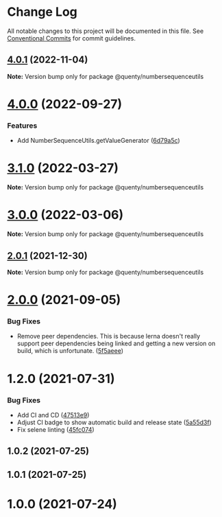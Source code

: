 # Change Log

All notable changes to this project will be documented in this file.
See [Conventional Commits](https://conventionalcommits.org) for commit guidelines.

## [4.0.1](https://github.com/Quenty/NevermoreEngine/compare/@quenty/numbersequenceutils@4.0.0...@quenty/numbersequenceutils@4.0.1) (2022-11-04)

**Note:** Version bump only for package @quenty/numbersequenceutils





# [4.0.0](https://github.com/Quenty/NevermoreEngine/compare/@quenty/numbersequenceutils@3.1.0...@quenty/numbersequenceutils@4.0.0) (2022-09-27)


### Features

* Add NumberSequenceUtils.getValueGenerator ([6d79a5c](https://github.com/Quenty/NevermoreEngine/commit/6d79a5cd5d7d42b945064d1b9666048378bc5585))





# [3.1.0](https://github.com/Quenty/NevermoreEngine/compare/@quenty/numbersequenceutils@3.0.0...@quenty/numbersequenceutils@3.1.0) (2022-03-27)

**Note:** Version bump only for package @quenty/numbersequenceutils





# [3.0.0](https://github.com/Quenty/NevermoreEngine/compare/@quenty/numbersequenceutils@2.0.1...@quenty/numbersequenceutils@3.0.0) (2022-03-06)

**Note:** Version bump only for package @quenty/numbersequenceutils





## [2.0.1](https://github.com/Quenty/NevermoreEngine/compare/@quenty/numbersequenceutils@2.0.0...@quenty/numbersequenceutils@2.0.1) (2021-12-30)

**Note:** Version bump only for package @quenty/numbersequenceutils





# [2.0.0](https://github.com/Quenty/NevermoreEngine/compare/@quenty/numbersequenceutils@1.2.0...@quenty/numbersequenceutils@2.0.0) (2021-09-05)


### Bug Fixes

* Remove peer dependencies. This is because lerna doesn't really support peer dependencies being linked and getting a new version on build, which is unfortunate. ([5f5aeee](https://github.com/Quenty/NevermoreEngine/commit/5f5aeeea8de9975435309e53679f0ef7064f9dd0))





# 1.2.0 (2021-07-31)


### Bug Fixes

* Add CI and CD ([47513e9](https://github.com/Quenty/NevermoreEngine/commit/47513e9b568162707534af132396dd8756947dd3))
* Adjust CI badge to show automatic build and release state ([5a55d3f](https://github.com/Quenty/NevermoreEngine/commit/5a55d3f19bf8d66a760d67da9b56ed47fab74656))
* Fix selene linting ([45fc074](https://github.com/Quenty/NevermoreEngine/commit/45fc07489ee59127ac6582689f19a0e87c1e5b5a))



## 1.0.2 (2021-07-25)



## 1.0.1 (2021-07-25)



# 1.0.0 (2021-07-24)
